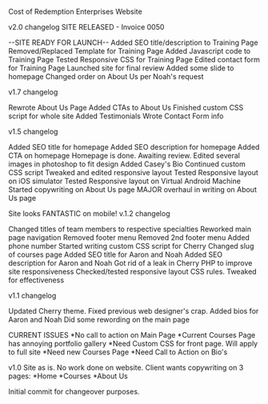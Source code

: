 Cost of Redemption Enterprises Website

v2.0 changelog
SITE RELEASED - Invoice 0050

--SITE READY FOR LAUNCH--
Added SEO title/description to Training Page
Removed/Replaced Template for Training Page
Added Javascript code to Training Page
Tested Responsive CSS for Training Page
Edited contact form for Training Page
Launched site for final review
Added some slide to homepage
Changed order on About Us per Noah's request


v1.7 changelog

Rewrote About Us Page
Added CTAs to About Us
Finished custom CSS script for whole site
Added Testimonials
Wrote Contact Form info

v1.5 changelog

Added SEO title for homepage
Added SEO description for homepage
Added CTA on homepage
Homepage is done. Awaiting review.
Edited several images in photoshop to fit design
Added Casey's Bio
Continued custom CSS script
Tweaked and edited responsive layout
Tested Responsive layout on iOS simulator
Tested Responsive layout on Virtual Android Machine
Started copywriting on About Us page
MAJOR overhaul in writing on About Us page

Site looks FANTASTIC on mobile!
v.1.2 changelog

Changed titles of team members to respective specialties
Reworked main page navigation
Removed footer menu
Removed 2nd footer menu
Added phone number
Started writing custom CSS script for Cherry
Changed slug of courses page
Added SEO title for Aaron and Noah
Added SEO description for Aaron and Noah
Got rid of a leak in Cherry PHP to improve site responsiveness
Checked/tested responsive layout CSS rules. Tweaked for effectiveness



v1.1 changelog

Updated Cherry theme. 
Fixed previous web designer's crap. 
Added bios for Aaron and Noah
Did some rewording on the main page

CURRENT ISSUES
*No call to action on Main Page
*Current Courses Page has annoying portfolio gallery
*Need Custom CSS for front page. Will apply to full site
*Need new Courses Page
*Need Call to Action on Bio's

v1.0
Site as is. No work done on website. Client wants copywriting on 3 pages:
*Home
*Courses
*About Us

Initial commit for changeover purposes.
